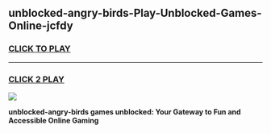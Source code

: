 
## unblocked-angry-birds-Play-Unblocked-Games-Online-jcfdy
<h3>
<a href="https://premium76.site?title=unblocked-angry-birds&ref=25A">CLICK TO PLAY</a></h3>
<hr>

<h3>
<a href="https://premium76.site?title=unblocked-angry-birds&ref=25A">CLICK 2 PLAY</a>
  
</h3>

<a href="https://premium76.site?title=unblocked-angry-birds&ref=25A"><img src="https://clearcache.store/games.png"></a>


**unblocked-angry-birds games unblocked: Your Gateway to Fun and Accessible Online Gaming**
